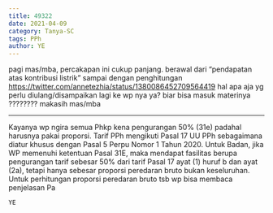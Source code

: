 ```yaml
---
title: 49322
date: 2021-04-09
category: Tanya-SC
tags: PPh
author: YE
---
```


pagi mas/mba, percakapan ini cukup panjang. berawal dari “pendapatan atas kontribusi listrik” sampai dengan penghitungan https://twitter.com/annetezhia/status/1380086452709564419 hal apa aja yg perlu diulang/disampaikan lagi ke wp nya ya? biar bisa masuk materinya ???????? makasih mas/mba

---

Kayanya wp ngira semua Phkp kena pengurangan 50% (31e) padahal harusnya pakai proporsi. Tarif PPh mengikuti Pasal 17 UU PPh sebagaimana diatur khusus dengan Pasal 5 Perpu Nomor 1 Tahun 2020. Untuk Badan, jika WP memenuhi ketentuan Pasal 31E, maka mendapat fasilitas berupa pengurangan tarif sebesar 50% dari tarif Pasal 17 ayat (1) huruf b dan ayat (2a), tetapi hanya sebesar proporsi peredaran bruto bukan keseluruhan. Untuk perhitungan proporsi peredaran bruto tsb wp bisa membaca penjelasan Pa

`YE`
